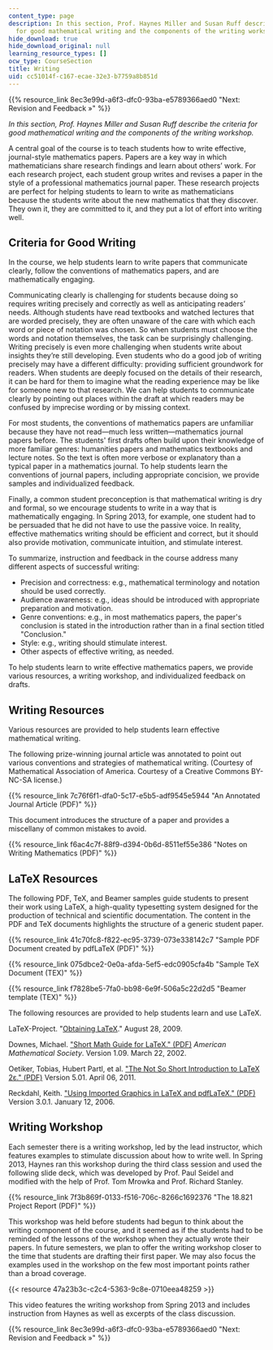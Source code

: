 ```yaml
---
content_type: page
description: In this section, Prof. Haynes Miller and Susan Ruff describe the criteria
  for good mathematical writing and the components of the writing workshop.
hide_download: true
hide_download_original: null
learning_resource_types: []
ocw_type: CourseSection
title: Writing
uid: cc51014f-c167-ecae-32e3-b7759a8b851d
---
```


{{% resource_link 8ec3e99d-a6f3-dfc0-93ba-e5789366aed0 "Next: Revision and Feedback »" %}}

_In this section, Prof. Haynes Miller and Susan Ruff describe_ __the criteria for good mathematical writing and the components of the writing workshop_._

A central goal of the course is to teach students how to write effective, journal-style mathematics papers. Papers are a key way in which mathematicians share research findings and learn about others’ work. For each research project, each student group writes and revises a paper in the style of a professional mathematics journal paper. These research projects are perfect for helping students to learn to write as mathematicians because the students write about the new mathematics that they discover. They own it, they are committed to it, and they put a lot of effort into writing well.

Criteria for Good Writing
-------------------------

In the course, we help students learn to write papers that communicate clearly, follow the conventions of mathematics papers, and are mathematically engaging.

Communicating clearly is challenging for students because doing so requires writing precisely and correctly as well as anticipating readers’ needs. Although students have read textbooks and watched lectures that are worded precisely, they are often unaware of the care with which each word or piece of notation was chosen. So when students must choose the words and notation themselves, the task can be surprisingly challenging. Writing precisely is even more challenging when students write about insights they’re still developing. Even students who do a good job of writing precisely may have a different difficulty: providing sufficient groundwork for readers. When students are deeply focused on the details of their research, it can be hard for them to imagine what the reading experience may be like for someone new to that research. We can help students to communicate clearly by pointing out places within the draft at which readers may be confused by imprecise wording or by missing context.

For most students, the conventions of mathematics papers are unfamiliar because they have not read—much less written—mathematics journal papers before. The students' first drafts often build upon their knowledge of more familiar genres: humanities papers and mathematics textbooks and lecture notes. So the text is often more verbose or explanatory than a typical paper in a mathematics journal. To help students learn the conventions of journal papers, including appropriate concision, we provide samples and individualized feedback.

Finally, a common student preconception is that mathematical writing is dry and formal, so we encourage students to write in a way that is mathematically engaging. In Spring 2013, for example, one student had to be persuaded that he did not have to use the passive voice. In reality, effective mathematics writing should be efficient and correct, but it should also provide motivation, communicate intuition, and stimulate interest.

To summarize, instruction and feedback in the course address many different aspects of successful writing:

*   Precision and correctness: e.g., mathematical terminology and notation should be used correctly.
*   Audience awareness: e.g., ideas should be introduced with appropriate preparation and motivation.
*   Genre conventions: e.g., in most mathematics papers, the paper's conclusion is stated in the introduction rather than in a final section titled "Conclusion."
*   Style: e.g., writing should stimulate interest.
*   Other aspects of effective writing, as needed.

To help students learn to write effective mathematics papers, we provide various resources, a writing workshop, and individualized feedback on drafts.

Writing Resources
-----------------

Various resources are provided to help students learn effective mathematical writing.

The following prize-winning journal article was annotated to point out various conventions and strategies of mathematical writing. (Courtesy of Mathematical Association of America. Courtesy of a Creative Commons BY-NC-SA license.)

{{% resource_link 7c76f6f1-dfa0-5c17-e5b5-adf9545e5944 "An Annotated Journal Article (PDF)" %}}

This document introduces the structure of a paper and provides a miscellany of common mistakes to avoid.

{{% resource_link f6ac4c7f-88f9-d394-0b6d-8511ef55e386 "Notes on Writing Mathematics (PDF)" %}}

LaTeX Resources
---------------

The following PDF, TeX, and Beamer samples guide students to present their work using LaTeX, a high-quality typesetting system designed for the production of technical and scientific documentation. The content in the PDF and TeX documents highlights the structure of a generic student paper.

{{% resource_link 41c70fc8-f822-ec95-3739-073e338142c7 "Sample PDF Document created by pdfLaTeX (PDF)" %}}

{{% resource_link 075dbce2-0e0a-afda-5ef5-edc0905cfa4b "Sample TeX Document (TEX)" %}}

{{% resource_link f7828be5-7fa0-bb98-6e9f-506a5c22d2d5 "Beamer template (TEX)" %}}

The following resources are provided to help students learn and use LaTeX.

LaTeX-Project. "[Obtaining LaTeX](http://www.latex-project.org/ftp.html)." August 28, 2009.

Downes, Michael. ["Short Math Guide for LaTeX." (PDF)](ftp://ftp.ams.org/pub/tex/doc/amsmath/short-math-guide.pdf) _American Mathematical Society_. Version 1.09. March 22, 2002.

Oetiker, Tobias, Hubert Partl, et al. ["The Not So Short Introduction to LaTeX 2ε." (PDF)](http://tobi.oetiker.ch/lshort/lshort.pdf) Version 5.01. April 06, 2011.

Reckdahl, Keith. ["Using Imported Graphics in LaTeX and pdfLaTeX." (PDF)](http://tobi.oetiker.ch/lshort/lshort.pdf) Version 3.0.1. January 12, 2006.

Writing Workshop
----------------

Each semester there is a writing workshop, led by the lead instructor, which features examples to stimulate discussion about how to write well. In Spring 2013, Haynes ran this workshop during the third class session and used the following slide deck, which was developed by Prof. Paul Seidel and modified with the help of Prof. Tom Mrowka and Prof. Richard Stanley.

{{% resource_link 7f3b869f-0133-f516-706c-8266c1692376 "The 18.821 Project Report (PDF)" %}}

This workshop was held before students had begun to think about the writing component of the course, and it seemed as if the students had to be reminded of the lessons of the workshop when they actually wrote their papers. In future semesters, we plan to offer the writing workshop closer to the time that students are drafting their first paper. We may also focus the examples used in the workshop on the few most important points rather than a broad coverage.

{{< resource 47a23b3c-c2c4-5363-9c8e-0710eea48259 >}}

This video features the writing workshop from Spring 2013 and includes instruction from Haynes as well as excerpts of the class discussion.

{{% resource_link 8ec3e99d-a6f3-dfc0-93ba-e5789366aed0 "Next: Revision and Feedback »" %}}